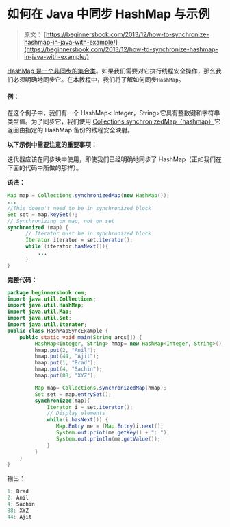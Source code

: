 # 如何在 Java 中同步 HashMap 与示例

> 原文： [https://beginnersbook.com/2013/12/how-to-synchronize-hashmap-in-java-with-example/](https://beginnersbook.com/2013/12/how-to-synchronize-hashmap-in-java-with-example/)

[HashMap 是一个非同步的集合类](https://beginnersbook.com/2013/12/hashmap-in-java-with-example/)。如果我们需要对它执行线程安全操作，那么我们必须明确地同步它。在本教程中，我们将了解如何同步`HashMap`。

#### 例：

在这个例子中，我们有一个 HashMap&lt; Integer，String&gt;它具有整数键和字符串类型值。为了同步它，我们使用 [Collections.synchronizedMap（hashmap）](https://docs.oracle.com/javase/7/docs/api/java/util/Collections.html#synchronizedMap(java.util.Map))它返回由指定的 HashMap 备份的线程安全映射。

**以下示例中需要注意的重要事项：**

迭代器应该在同步块中使用，即使我们已经明确地同步了 HashMap（正如我们在下面的代码中所做的那样）。

**语法：**

```java
Map map = Collections.synchronizedMap(new HashMap());
...
//This doesn't need to be in synchronized block
Set set = map.keySet();
// Synchronizing on map, not on set
synchronized (map) {  
      // Iterator must be in synchronized block
      Iterator iterator = set.iterator(); 
      while (iterator.hasNext()){
          ...
      }
}
```

**完整代码：**

```java
package beginnersbook.com;
import java.util.Collections;
import java.util.HashMap;
import java.util.Map;
import java.util.Set;
import java.util.Iterator;
public class HashMapSyncExample {
    public static void main(String args[]) {
         HashMap<Integer, String> hmap= new HashMap<Integer, String>();
         hmap.put(2, "Anil");
         hmap.put(44, "Ajit");
         hmap.put(1, "Brad");
         hmap.put(4, "Sachin");
         hmap.put(88, "XYZ");

         Map map= Collections.synchronizedMap(hmap);
         Set set = map.entrySet();
         synchronized(map){
             Iterator i = set.iterator();
             // Display elements
             while(i.hasNext()) {
                Map.Entry me = (Map.Entry)i.next();
                System.out.print(me.getKey() + ": ");
                System.out.println(me.getValue());
             }
         }
    }
}
```

输出：

```java
1: Brad
2: Anil
4: Sachin
88: XYZ
44: Ajit
```